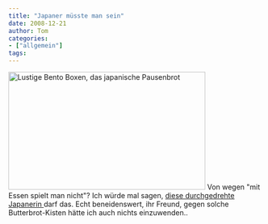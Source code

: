 ```yaml
---
title: "Japaner müsste man sein"
date: 2008-12-21
author: Tom
categories:
- ["allgemein"]
tags:
---
```

<a href="http://www.flickr.com/photos/kickinthehead/sets/72157607227982802/" target="_blank"><img class="alignnone size-full wp-image-186" title="Lustige Bento Boxen, das japanische Pausenbrot" src="http://www.channel23.de/blog/wp-content/uploads/bento_totoro.jpg" alt="Lustige Bento Boxen, das japanische Pausenbrot" width="390" height="234" /></a>
Von wegen "mit Essen spielt man nicht"? Ich würde mal sagen, <a href="http://annathered.wordpress.com/">diese durchgedrehte Japanerin </a>darf das. Echt beneidenswert, ihr Freund, gegen solche Butterbrot-Kisten hätte ich auch nichts einzuwenden..
